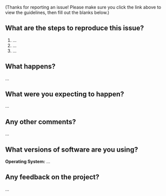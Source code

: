 (Thanks for reporting an issue! Please make sure you click the link above to view the guidelines, then fill out the blanks below.)

What are the steps to reproduce this issue?
-------------------------------------------
1. …
2. …
3. …

What happens?
-------------
…

What were you expecting to happen?
----------------------------------
…

Any other comments?
-------------------
…

What versions of software are you using?
----------------------------------------
**Operating System:** …

Any feedback on the project?
-------------------
…


